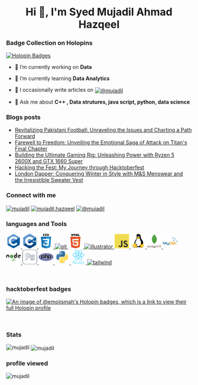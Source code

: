 <h1 align="center">Hi 👋, I'm Syed Mujadil Ahmad Hazqeel</h1>
<p align="center"> 

  ### Badge Collection on Holopins
[![Holopin Badges](https://holopin.me/emojismah)](https://holopin.io/@emojismah)


- 🔭 I’m currently working on **Data**

- 🌱 I’m currently learning **Data Analytics**

- 📝 I occasionally write articles on <a href="https://medium.com/@mujadil" target="blank"><img align="center" src="https://raw.githubusercontent.com/rahuldkjain/github-profile-readme-generator/master/src/images/icons/Social/medium.svg" alt="@mujadil" height="30" width="40" /></a>
</p>

- 💬 Ask me about **C++ , Data strutures, java script, python, data science**


### Blogs posts
<!-- BLOG-POST-LIST:START -->
- [Revitalizing Pakistani Football: Unraveling the Issues and Charting a Path Forward](https://medium.com/@mujadil/revitalizing-pakistani-football-unraveling-the-issues-and-charting-a-path-forward-349160bfa477)
- [Farewell to Freedom: Unveiling the Emotional Saga of Attack on Titan's Final Chapter](https://mujadil.medium.com/farewell-to-freedom-unveiling-the-emotional-saga-of-attack-on-titans-final-chapter-2b050b12b6e4)
- [Building the Ultimate Gaming Rig: Unleashing Power with Ryzen 5 2600X and GTX 1660 Super](https://mujadil.medium.com/building-the-ultimate-gaming-rig-unleashing-power-with-ryzen-5-2600x-and-gtx-1660-super-4c87b821ed33)
- [Hacking the Fest: My Journey through Hacktoberfest](https://mujadil.medium.com/hacking-the-fest-my-journey-through-hacktoberfest-37ff7ff4788d)
- [London Dapper: Conquering Winter in Style with M&S Menswear and the Irresistible Sweater Vest](https://medium.com/@mujadil/london-dapper-conquering-winter-in-style-with-m-s-menswear-and-the-irresistible-sweater-vest-c5c754231b36)


<!-- BLOG-POST-LIST:END -->

### Connect with me
<p align="left">
<a href="https://linkedin.com/in/mujadil" target="blank"><img align="center" src="https://raw.githubusercontent.com/rahuldkjain/github-profile-readme-generator/master/src/images/icons/Social/linked-in-alt.svg" alt="mujadil" height="30" width="40" /></a>
<a href="https://instagram.com/mujadil.hazqeel" target="blank"><img align="center" src="https://raw.githubusercontent.com/rahuldkjain/github-profile-readme-generator/master/src/images/icons/Social/instagram.svg" alt="mujadil.hazqeel" height="30" width="40" /></a>
<a href="https://medium.com/@mujadil" target="blank"><img align="center" src="https://raw.githubusercontent.com/rahuldkjain/github-profile-readme-generator/master/src/images/icons/Social/medium.svg" alt="@mujadil" height="30" width="40" /></a>
</p>

### languages and Tools
<p align="left"> <a href="https://www.cprogramming.com/" target="_blank" rel="noreferrer"> <img src="https://raw.githubusercontent.com/devicons/devicon/master/icons/c/c-original.svg" alt="c" width="40" height="40"/> </a> <a href="https://www.w3schools.com/cpp/" target="_blank" rel="noreferrer"> <img src="https://raw.githubusercontent.com/devicons/devicon/master/icons/cplusplus/cplusplus-original.svg" alt="cplusplus" width="40" height="40"/> </a> <a href="https://www.w3schools.com/css/" target="_blank" rel="noreferrer"> <img src="https://raw.githubusercontent.com/devicons/devicon/master/icons/css3/css3-original-wordmark.svg" alt="css3" width="40" height="40"/> </a> <a href="https://git-scm.com/" target="_blank" rel="noreferrer"> <img src="https://www.vectorlogo.zone/logos/git-scm/git-scm-icon.svg" alt="git" width="40" height="40"/> </a> <a href="https://www.w3.org/html/" target="_blank" rel="noreferrer"> <img src="https://raw.githubusercontent.com/devicons/devicon/master/icons/html5/html5-original-wordmark.svg" alt="html5" width="40" height="40"/> </a> <a href="https://www.adobe.com/in/products/illustrator.html" target="_blank" rel="noreferrer"> <img src="https://www.vectorlogo.zone/logos/adobe_illustrator/adobe_illustrator-icon.svg" alt="illustrator" width="40" height="40"/> </a> <a href="https://developer.mozilla.org/en-US/docs/Web/JavaScript" target="_blank" rel="noreferrer"> <img src="https://raw.githubusercontent.com/devicons/devicon/master/icons/javascript/javascript-original.svg" alt="javascript" width="40" height="40"/> </a> <a href="https://www.linux.org/" target="_blank" rel="noreferrer"> <img src="https://raw.githubusercontent.com/devicons/devicon/master/icons/linux/linux-original.svg" alt="linux" width="40" height="40"/> </a> <a href="https://www.mongodb.com/" target="_blank" rel="noreferrer"> <img src="https://raw.githubusercontent.com/devicons/devicon/master/icons/mongodb/mongodb-original-wordmark.svg" alt="mongodb" width="40" height="40"/> </a> <a href="https://www.mysql.com/" target="_blank" rel="noreferrer"> <img src="https://raw.githubusercontent.com/devicons/devicon/master/icons/mysql/mysql-original-wordmark.svg" alt="mysql" width="40" height="40"/> </a> <a href="https://nodejs.org" target="_blank" rel="noreferrer"> <img src="https://raw.githubusercontent.com/devicons/devicon/master/icons/nodejs/nodejs-original-wordmark.svg" alt="nodejs" width="40" height="40"/> </a> <a href="https://www.photoshop.com/en" target="_blank" rel="noreferrer"> <img src="https://raw.githubusercontent.com/devicons/devicon/master/icons/photoshop/photoshop-line.svg" alt="photoshop" width="40" height="40"/> </a> <a href="https://www.php.net" target="_blank" rel="noreferrer"> <img src="https://raw.githubusercontent.com/devicons/devicon/master/icons/php/php-original.svg" alt="php" width="40" height="40"/> </a> <a href="https://www.python.org" target="_blank" rel="noreferrer"> <img src="https://raw.githubusercontent.com/devicons/devicon/master/icons/python/python-original.svg" alt="python" width="40" height="40"/> </a> <a href="https://reactjs.org/" target="_blank" rel="noreferrer"> <img src="https://raw.githubusercontent.com/devicons/devicon/master/icons/react/react-original-wordmark.svg" alt="react" width="40" height="40"/> </a> <a href="https://tailwindcss.com/" target="_blank" rel="noreferrer"> <img src="https://www.vectorlogo.zone/logos/tailwindcss/tailwindcss-icon.svg" alt="tailwind" width="40" height="40"/> </a> </p>

<br>

### hacktoberfest badges

[![An image of @emojismah's Holopin badges, which is a link to view their full Holopin profile](https://holopin.me/emojismah)](https://holopin.io/@emojismah)



<br>

### Stats
<p><img align="left" src="https://github-readme-stats.vercel.app/api/top-langs?username=mujadil&show_icons=true&locale=en&layout=compact" alt="mujadil" /></p>

<p>&nbsp;<img align="center" src="https://github-readme-stats.vercel.app/api?username=mujadil&show_icons=true&locale=en" alt="mujadil" /></p>

### profile viewed

<p> <img src="https://komarev.com/ghpvc/?username=mujadil&label=Profile%20views&color=0e75b6&style=flat" alt="mujadil" /> </p>

